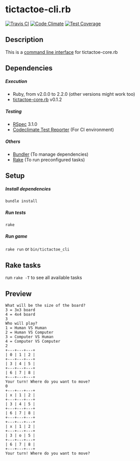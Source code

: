 # tictactoe-cli.rb
[![Travis CI](https://travis-ci.org/demonh3x/tictactoe-cli.rb.svg)](https://travis-ci.org/demonh3x/tictactoe-cli.rb)
[![Code Climate](https://codeclimate.com/github/demonh3x/tictactoe-cli.rb/badges/gpa.svg)](https://codeclimate.com/github/demonh3x/tictactoe-cli.rb)
[![Test Coverage](https://codeclimate.com/github/demonh3x/tictactoe-cli.rb/badges/coverage.svg)](https://codeclimate.com/github/demonh3x/tictactoe-cli.rb/coverage)

## Description

This is a [command line interface][cli] for tictactoe-core.rb

[cli]: http://en.wikipedia.org/wiki/Command-line_interface

## Dependencies

##### Execution
* Ruby, from v2.0.0 to 2.2.0 (other versions might work too)
* [tictactoe-core.rb][core] v0.1.2

[core]: https://github.com/demonh3x/tictactoe-core.rb

##### Testing
* [RSpec][rspec] 3.1.0
* [Codeclimate Test Reporter][climate] (For CI environment)

[rspec]: http://rspec.info/
[climate]: https://github.com/codeclimate/ruby-test-reporter

##### Others
* [Bundler][bundler] (To manage dependencies)
* [Rake][rake] (To run preconfigured tasks)

[bundler]: http://bundler.io/
[rake]: https://github.com/ruby/rake

## Setup

##### Install dependencies
`bundle install`

##### Run tests
`rake`

##### Run game
`rake run` or `bin/tictactoe_cli`

## Rake tasks
run `rake -T` to see all available tasks

## Preview
```
What will be the size of the board?
3 = 3x3 board
4 = 4x4 board
3
Who will play?
1 = Human VS Human
2 = Human VS Computer
3 = Computer VS Human
4 = Computer VS Computer
2
+---+---+---+
| 0 | 1 | 2 |
+---+---+---+
| 3 | 4 | 5 |
+---+---+---+
| 6 | 7 | 8 |
+---+---+---+
Your turn! Where do you want to move?
0
+---+---+---+
| x | 1 | 2 |
+---+---+---+
| 3 | 4 | 5 |
+---+---+---+
| 6 | 7 | 8 |
+---+---+---+
+---+---+---+
| x | 1 | 2 |
+---+---+---+
| 3 | o | 5 |
+---+---+---+
| 6 | 7 | 8 |
+---+---+---+
Your turn! Where do you want to move?
```
